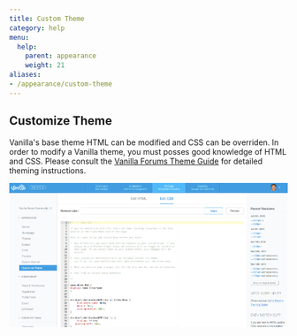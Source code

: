 ```yaml
---
title: Custom Theme
category: help
menu:
  help:
    parent: appearance
    weight: 21
aliases:
- /appearance/custom-theme
---
```


## Customize Theme 

Vanilla's base theme HTML can be modified and CSS can be overriden. In order to modify a Vanilla theme,  you  must posses good knowledge of HTML and CSS. Please consult the [Vanilla Forums Theme Guide](http://cdn.vanillaforums.com/vfcom/docs/Vanilla-Forums-Theme-Guide.pdf) for detailed theming instructions. 

![Customize Theme](/img/help/appearance/custom-theme.png)


